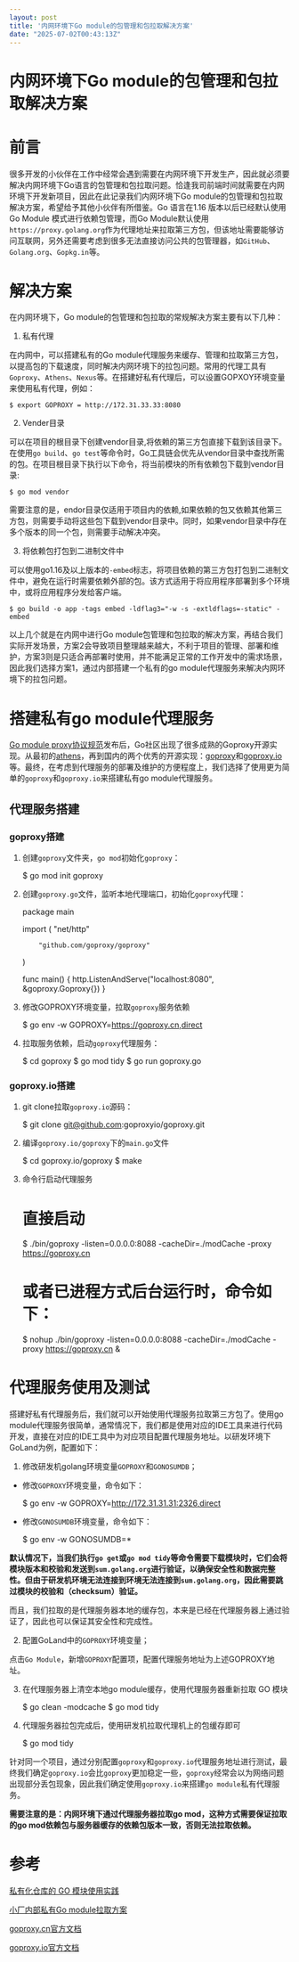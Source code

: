 ```yaml
---
layout: post
title: '内网环境下Go module的包管理和包拉取解决方案'
date: "2025-07-02T00:43:13Z"
---
```

内网环境下Go module的包管理和包拉取解决方案
==========================

前言
==

很多开发的小伙伴在工作中经常会遇到需要在内网环境下开发生产，因此就必须要解决内网环境下Go语言的包管理和包拉取问题。恰逢我司前端时间就需要在内网环境下开发新项目，因此在此记录我们内网环境下Go module的包管理和包拉取解决方案，希望给予其他小伙伴有所借鉴。Go 语言在1.16 版本以后已经默认使用 Go Module 模式进行依赖包管理，而Go Module默认使用`https://proxy.golang.org`作为代理地址来拉取第三方包，但该地址需要能够访问互联网，另外还需要考虑到很多无法直接访问公共的包管理器，如`GitHub`、`Golang.org`、`Gopkg.in`等。

解决方案
====

在内网环境下，Go module的包管理和包拉取的常规解决方案主要有以下几种：

1.  私有代理

在内网中，可以搭建私有的Go module代理服务来缓存、管理和拉取第三方包，以提高包的下载速度，同时解决内网环境下的拉包问题。常用的代理工具有`Goproxy`、`Athens`、`Nexus`等。在搭建好私有代理后，可以设置GOPXOY环境变量来使用私有代理，例如：

    $ export GOPROXY = http://172.31.33.33:8080
    

2.  Vender目录

可以在项目的根目录下创建vendor目录,将依赖的第三方包直接下载到该目录下。在使用`go build`、`go test`等命令时，Go工具链会优先从vendor目录中查找所需的包。在项目根目录下执行以下命令，将当前模块的所有依赖包下载到vendor目录:

    $ go mod vendor
    

需要注意的是，endor目录仅适用于项目内的依赖,如果依赖的包又依赖其他第三方包，则需要手动将这些包下载到vendor目录中。同时，如果vendor目录中存在多个版本的同一个包，则需要手动解决冲突。

3.  将依赖包打包到二进制文件中

可以使用go1.16及以上版本的`-embed`标志，将项目依赖的第三方包打包到二进制文件中，避免在运行时需要依赖外部的包。该方式适用于将应用程序部署到多个环境中，或将应用程序分发给客户端。

    $ go build -o app -tags embed -ldflag3="-w -s -extldflags=-static" -embed
    

以上几个就是在内网中进行Go module包管理和包拉取的解决方案，再结合我们实际开发场景，方案2会导致项目整理越来越大，不利于项目的管理、部署和维护，方案3则是只适合再部署时使用，并不能满足正常的工作开发中的需求场景，因此我们选择方案1，通过内部搭建一个私有的go module代理服务来解决内网环境下的拉包问题。

搭建私有go module代理服务
=================

[Go module proxy协议规范](https://pkg.go.dev/cmd/go@master#hdr-Module_proxy_protocol)发布后，Go社区出现了很多成熟的Goproxy开源实现。从最初的[athens](https://tonybai.com/2018/11/26/hello-go-module-proxy/)，再到国内的两个优秀的开源实现：[goproxy](https://github.com/goproxy/goproxy)和[goproxy.io](https://github.com/goproxyio/goproxy)等。最终，在考虑到代理服务的部署及维护的方便程度上，我们选择了使用更为简单的`goproxy`和`goproxy.io`来搭建私有go module代理服务。

代理服务搭建
------

### goproxy搭建

1.  创建`goproxy`文件夹，`go mod`初始化`goproxy`：

    $ go mod init goproxy
    

2.  创建`goproxy.go`文件，监听本地代理端口，初始化`goproxy`代理：

    package main
    
    import (
            "net/http"
    
            "github.com/goproxy/goproxy"
    )
    
    func main() {
            http.ListenAndServe("localhost:8080", &goproxy.Goproxy{})
    }
    

3.  修改GOPROXY环境变量，拉取`goproxy`服务依赖

    $ go env -w GOPROXY=https://goproxy.cn,direct
    

4.  拉取服务依赖，启动`goproxy`代理服务：

    $ cd goproxy
    $ go mod tidy
    $ go run goproxy.go
    

### goproxy.io搭建

1.  git clone拉取`goproxy.io`源码：

    $ git clone git@github.com:goproxyio/goproxy.git
    

2.  编译`goproxy.io/goproxy`下的`main.go`文件

    $ cd goproxy.io/goproxy
    $ make
    

3.  命令行启动代理服务

    # 直接启动
    $ ./bin/goproxy -listen=0.0.0.0:8088 -cacheDir=./modCache -proxy https://goproxy.cn
    # 或者已进程方式后台运行时，命令如下：
    $ nohup ./bin/goproxy -listen=0.0.0.0:8088 -cacheDir=./modCache -proxy https://goproxy.cn &
    

代理服务使用及测试
=========

搭建好私有代理服务后，我们就可以开始使用代理服务拉取第三方包了。使用go module代理服务很简单，通常情况下，我们都是使用对应的IDE工具来进行代码开发，直接在对应的IDE工具中为对应项目配置代理服务地址。以研发环境下GoLand为例，配置如下：

1.  修改研发机golang环境变量`GOPROXY`和`GONOSUMDB`；

*   修改`GOPROXY`环境变量，命令如下：

    $ go env -w GOPROXY=http://172.31.31.31:2326,direct
    

*   修改`GONOSUMDB`环境变量，命令如下：

    $ go env -w GONOSUMDB=*
    

**默认情况下，当我们执行`go get`或`go mod tidy`等命令需要下载模块时，它们会将模块版本和校验和发送到`sum.golang.org`进行验证，以确保安全性和数据完整性。但由于研发机环境无法连接到环境无法连接到`sum.golang.org`，因此需要跳过模块的校验和（checksum）验证。**

而且，我们拉取的是代理服务器本地的缓存包，本来是已经在代理服务器上通过验证了，因此也可以保证其安全性和完成性。

2.  配置GoLand中的`GOPROXY`环境变量；

点击`Go Module`，新增`GOPROXY`配置项，配置代理服务地址为上述GOPROXY地址。

3.  在代理服务器上清空本地go module缓存，使用代理服务器重新拉取 GO 模块

    $ go clean -modcache
    $ go mod tidy
    

4.  代理服务器拉包完成后，使用研发机拉取代理机上的包缓存即可

    $ go mod tidy
    

针对同一个项目，通过分别配置`goproxy`和`goproxy.io`代理服务地址进行测试，最终我们确定`goproxy.io`会比`goproxy`更加稳定一些，`goproxy`经常会以为网络问题出现部分丢包现象，因此我们确定使用`goproxy.io`来搭建`go module`私有代理服务。

**需要注意的是：内网环境下通过代理服务器拉取go mod，这种方式需要保证拉取的go mod依赖包与服务器缓存的依赖包版本一致，否则无法拉取依赖。**

参考
==

[私有化仓库的 GO 模块使用实践](https://studygolang.com/articles/35235)

[小厂内部私有Go module拉取方案](https://tonybai.com/2021/09/03/the-approach-to-go-get-private-go-module-in-house/)

[goproxy.cn官方文档](https://github.com/goproxy/goproxy#quick-start)

[goproxy.io官方文档](https://github.com/goproxyio/goproxy#started)